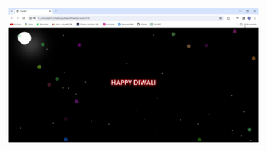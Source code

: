 [![Watch the video](https://github.com/krishnateja-81/firework/blob/master/Cracker.jpg)](https://github.com/krishnateja-81/firework/blob/master/Cracker.mp4)
